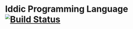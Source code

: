 # Iddic Programming Language [![Build Status](https://secure.travis-ci.org/lmcgrath/iddic-lang.png)](https://travis-ci.org/lmcgrath/iddic-lang/)
